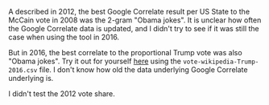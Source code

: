A described in 2012, the best Google Correlate result per US State to the McCain vote in 2008 was the 2-gram "Obama jokes".
It is unclear how often the Google Correlate data is updated, and I didn't try to see if it was still the case when using the tool in 2016. 

But in 2016, the best correlate to the proportional Trump vote was also "Obama jokes". Try it out for yourself [here](https://www.google.com/trends/correlate#) using the `vote-wikipedia-Trump-2016.csv` file. I don't know how old the data underlying Google Correlate underlying is.

I didn't test the 2012 vote share.  


